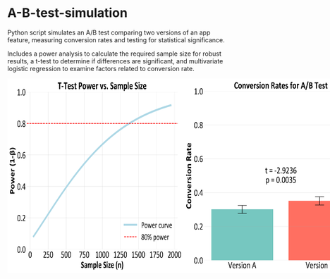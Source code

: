 # A-B-test-simulation

Python script simulates an A/B test comparing two versions of an app feature, measuring conversion rates and testing for statistical significance. 

Includes a power analysis to calculate the required sample size for robust results, a t-test to determine if differences are significant, and multivariate logistic regression to examine factors related to conversion rate.

<div style="display: flex; justify-content: space-between;">
  <img src="./power_vs_sample_size.png" alt="power_vs_n" width="400"/>
  <img src="./conversion_rate.png" alt="conversion rate" width="400"/>
  <img src="./regression_coeffs.png" alt="conversion rate" width="400"/>
</div>
